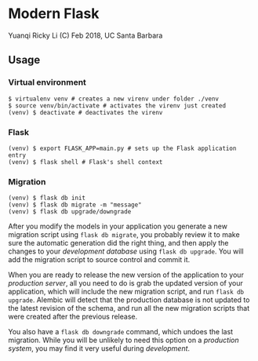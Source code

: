 # Modern Flask

Yuanqi Ricky Li (C) Feb 2018, UC Santa Barbara

## Usage

### Virtual environment

```
$ virtualenv venv # creates a new virenv under folder ./venv
$ source venv/bin/activate # activates the virenv just created
(venv) $ deactivate # deactivates the virenv
```

### Flask

```
(venv) $ export FLASK_APP=main.py # sets up the Flask application entry
(venv) $ flask shell # Flask's shell context
```

### Migration

```
(venv) $ flask db init
(venv) $ flask db migrate -m "message"
(venv) $ flask db upgrade/downgrade
```

After you modify the models in your application you generate a new migration
script using `flask db migrate`, you probably review it to make sure the
automatic generation did the right thing, and then apply the changes to your
*development database* using `flask db upgrade`. You will add the migration
script to source control and commit it.

When you are ready to release the new version of the application to your
*production server*, all you need to do is grab the updated version of your
application, which will include the new migration script, and run
`flask db upgrade`. Alembic will detect that the production database is not
updated to the latest revision of the schema, and run all the new migration
scripts that were created after the previous release.

You also have a `flask db downgrade` command, which undoes the last migration.
While you will be unlikely to need this option on a *production system*, you may
find it very useful during *development*.

